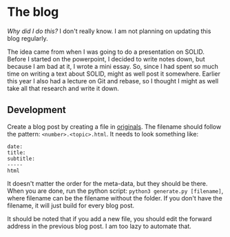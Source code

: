 # The blog
_Why did I do this?_ I don't really know. I am not planning on updating this blog regularly.

The idea came from when I was going to do a presentation on SOLID. Before I started on the powerpoint, I decided to write notes down, but because I am bad at it, I wrote a mini essay. So, since I had spent so much time on writing a text about SOLID, might as well post it somewhere. Earlier this year I also had a lecture on Git and rebase, so I thought I might as well take all that research and write it down.

## Development
Create a blog post by creating a file in [originals](originals). The filename should follow the pattern: `<number>.<topic>.html`. It needs to look something like:
```
date:
title:
subtitle:
-----
html
```
It doesn't matter the order for the meta-data, but they should be there. 
When you are done, run the python script: `python3 generate.py [filename]`, where filename can be the filename without the folder. If you don't have the filename, it will just build for every blog post. 

It should be noted that if you add a new file, you should edit the forward address in the previous blog post. I am too lazy to automate that.
